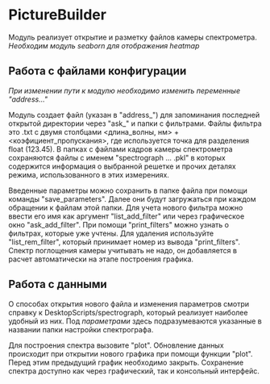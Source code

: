 # PictureBuilder
Модуль реализует открытие и разметку файлов камеры спектрометра.
_Необходим модуль seaborn для отображения heatmap_

## Работа с файлами конфигурации
_При изменении пути к модулю необходимо изменить переменные "address..."_

Модуль создает файл (указан в "address_") для запоминания последней открытой директории через "ask_" и папки с фильтрами. Файлы фильтра это .txt с двумя столбцами <длина_волны, нм> + <коэфициент_пропускания>, где используется точка для разделения float (123.45). В папках с файлами кадров камеры спектрометра сохраняются файлы с именем "spectrograph ... .pkl" в которых содержится информация о выбранной решетке и прочих деталях режима, использованного в этих измерениях.

Введенные параметры можно сохранить в папке файла при помощи команды "save_parameters". Далее они будут загружаться при каждом обращении к файлам этой папки. Для учета нового фильтра можно ввести его имя как аргумент "list_add_filter" или через графическое окно "ask_add_filter". При помощи "print_filters" можно узнать о фильтрах, которые уже учтены. Для удаления используйте "list_rem_filter", который принимает номер из вывода "print_filters". Спектр поглощения камеры учитывать не надо, он добавляется в расчет автоматически на этапе построения графика.

## Работа с данными
О способах открытия нового файла и изменения параметров смотри справку к DesktopScripts/spectrograph, который реализует наиболее удобный из них. Под _параметрами_ здесь подразумеваются указанные в названии папки настройки спектрографа. 

Для построения спектра вызовите "plot". Обновление данных происходит при открытии нового графика при помощи функции "plot". Перед этим предыдущий график необходимо закрыть. Сохранение спектра доступно как через графический, так и консольный интерфейс.

